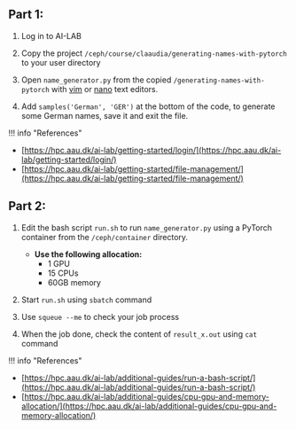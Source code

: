 ## Part 1: 

1. Log in to AI-LAB

2. Copy the project `/ceph/course/claaudia/generating-names-with-pytorch` to your user directory

3. Open `name_generator.py` from the copied `/generating-names-with-pytorch` with [vim](https://www.geeksforgeeks.org/how-to-edit-text-files-in-linux/#2-vim) or [nano](https://www.geeksforgeeks.org/how-to-edit-text-files-in-linux/#1-nano) text editors.

4. Add `samples('German', 'GER')` at the bottom of the code, to generate some German names, save it and exit the file.

!!! info "References"
  * [https://hpc.aau.dk/ai-lab/getting-started/login/](https://hpc.aau.dk/ai-lab/getting-started/login/)
  * [https://hpc.aau.dk/ai-lab/getting-started/file-management/](https://hpc.aau.dk/ai-lab/getting-started/file-management/)


## Part 2:

1. Edit the bash script `run.sh` to run `name_generator.py` using a PyTorch container from the `/ceph/container` directory.

    * **Use the following allocation:**
        * 1 GPU
        * 15 CPUs
        * 60GB memory

2. Start `run.sh` using `sbatch` command 

3. Use `squeue --me` to check your job process

4. When the job done, check the content of `result_x.out` using  `cat` command 

!!! info "References"
  * [https://hpc.aau.dk/ai-lab/additional-guides/run-a-bash-script/](https://hpc.aau.dk/ai-lab/additional-guides/run-a-bash-script/)
  * [https://hpc.aau.dk/ai-lab/additional-guides/cpu-gpu-and-memory-allocation/](https://hpc.aau.dk/ai-lab/additional-guides/cpu-gpu-and-memory-allocation/)
